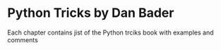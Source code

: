 # Python Tricks by Dan Bader
Each chapter contains jist of the Python trciks book with examples and comments
